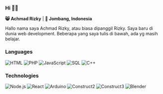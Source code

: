 ### Hi 👋🏼

**😸 Achmad Rizky** | **📍 Jombang, Indonesia**

Hallo nama saya Achmad Rizky, atau biasa dipanggil Rizky. Saya baru di dunia web development.
Beberapa yang saya tulis di bawah, ada yg masih belajar.

### Languages

![HTML](https://img.shields.io/badge/-HTML-000?&logo=HTML)
![PHP](https://img.shields.io/badge/-PHP-000?&logo=PHP)
![JavaScript](https://img.shields.io/badge/-JavaScript-000?&logo=JavaScript)
![SQL](https://img.shields.io/badge/-SQL-000?&logo=MySQL)
![C++](https://img.shields.io/badge/-C++-000?&logo=C++)

### Technologies

![Node.js](https://img.shields.io/badge/-Node.js-000?&logo=node.js)
![React](https://img.shields.io/badge/-React-000?&logo=React)
![Arduino](https://img.shields.io/badge/-Arduino-000?&logo=Arduino)
![Construct2](https://img.shields.io/badge/-Construct2-000?&logo=Construct2)
![Construct3](https://img.shields.io/badge/-Construct3-000?&logo=Construct3)
![Blender](https://img.shields.io/badge/-Blender-000?&logo=Blender)
